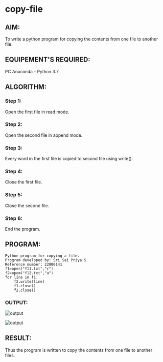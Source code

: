 # copy-file
## AIM:
To write a python program for copying the contents from one file to another file.
## EQUIPEMENT'S REQUIRED: 
PC
Anaconda - Python 3.7
## ALGORITHM: 
### Step 1:
Open the first file in read mode.

### Step 2:
Open the second file in append mode.
 
### Step 3:
Every word in the first file is copied to second file using write().

### Step 4:
Close the first file.

### Step 5:
Close the second file.

### Step 6: 
End the program.

## PROGRAM:
```
Python program for copying a file.
Program developed by: Sri Sai Priya.S
Reference number: 22006141
f1=open("f11.txt","r")
f2=opem("f12.txt","a")
for line in f1:
    f2.write(line)
    f1.close()
    f2.close()
```

### OUTPUT:
 
 ![output](/Screenshot%20from%202023-01-28%2012-25-13.png)

![output](/Screenshot%20from%202023-01-28%2012-24-30.png)

 


## RESULT:
Thus the program is written to copy the contents from one file to another files.
